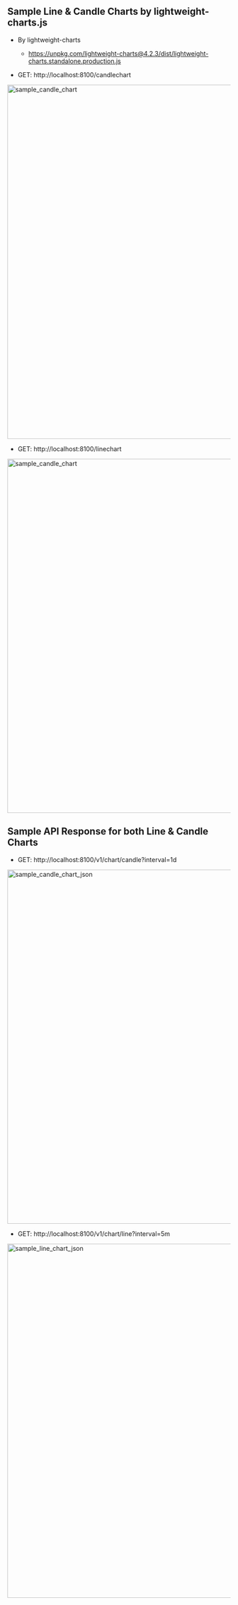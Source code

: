 ## Sample Line & Candle Charts by lightweight-charts.js
- By lightweight-charts
  - https://unpkg.com/lightweight-charts@4.2.3/dist/lightweight-charts.standalone.production.js

- GET: http://localhost:8100/candlechart
<img src="/candle-chart.png" alt="sample_candle_chart" width="800"/>

- GET: http://localhost:8100/linechart
<img src="/line-chart.png" alt="sample_candle_chart" width="800"/>

## Sample API Response for both Line & Candle Charts

- GET: http://localhost:8100/v1/chart/candle?interval=1d
<img src="/candle-api-resp.png" alt="sample_candle_chart_json" width="800"/>

- GET: http://localhost:8100/v1/chart/line?interval=5m
<img src="/line-api-resp.png" alt="sample_line_chart_json" width="800"/>
